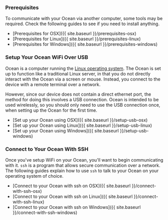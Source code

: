 ### Prerequisites

To communicate with your Ocean via another computer, some tools may be required.  Check the following guides to see if you need to install anything.

- [Prerequisites for OSX]({{ site.baseurl }}/prerequisites-osx)
- [Prerequisites for Linux]({{ site.baseurl }}/prerequisites-linux)
- [Prerequisites for Windows]({{ site.baseurl }}/prerequisites-windows)


### Setup Your Ocean WiFi Over USB

Ocean is a computer running the [Linux operating system](https://en.wikipedia.org/wiki/Linux).  The Ocean is set up to function like a traditional Linux server, in that you do not directly interact with the Ocean via a screen or mouse.  Instead, you connect to the device with a remote terminal over a network.

However, since our device does not contain a direct ethernet port, the method for doing this involves a USB connection.  Ocean is intended to be used wirelessly, so you should only need to use the USB connection once, when setting up the Ocean for the first time.

- [Set up your Ocean using OSX]({{ site.baseurl }}/setup-usb-osx)
- [Set up your Ocean using Linux]({{ site.baseurl }}/setup-usb-linux)
- [Set up your Ocean using Windows]({{ site.baseurl }}/setup-usb-windows)


### Connect to Your Ocean With SSH

Once you've setup WiFi on your Ocean, you'll want to begin communicating with it.  `ssh` is a program that allows secure communication over a network.  The following guides explain how to use `ssh` to talk to your Ocean on your operating system of choice.

- [Connect to your Ocean with ssh on OSX]({{ site.baseurl }}/connect-with-ssh-osx)
- [Connect to your Ocean with ssh on Linux]({{ site.baseurl }}/connect-with-ssh-linux)
- [Connect to your Ocean with ssh on Windows]({{ site.baseurl }}/connect-with-ssh-windows)
